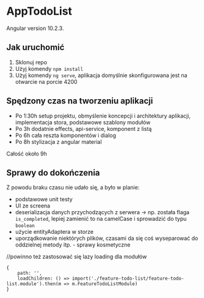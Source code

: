 # AppTodoList

Angular version 10.2.3.

## Jak uruchomić
1. Sklonuj repo
2. Użyj komendy `npm install`
3. Użyj komendy `ng serve`, aplikacja domyślnie skonfigurowana jest na otwarcie na porcie 4200

## Spędzony czas na tworzeniu aplikacji
- Po 1:30h setup projektu, obmyślenie koncepcji i architektury aplikacji, implementacja stora, podstawowe szablony modułów 
- Po 3h dodatnie effects, api-service, komponent z listą
- Po 6h cała reszta komponentów i dialog
- Po 8h stylizacja z angular material

Całość około 9h

## Sprawy do dokończenia
Z powodu braku czasu nie udało się, a było w planie:
- podstawowe unit testy
- UI ze screena
- deserializacja danych przychodzących z serwera -> np. została flaga `is_completed`, lepiej zamienić to na camelCase i sprowadzić do typu `boolean`
- użycie entityAdaptera w storze
- uporządkowanie niektórych plików, czasami da się coś wyseparować do oddzielnej metody itp. - sprawy kosmetyczne

//powinno też zastosować się lazy loading dla modułów
```
{
    path: '',
    loadChildren: () => import('./feature-todo-list/feature-todo-list.module').then(m => m.FeatureTodoListModule)
}
```
